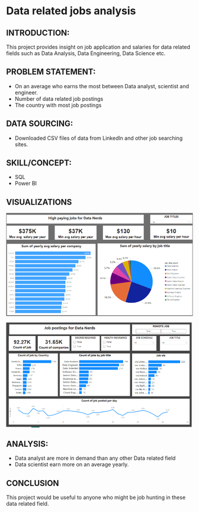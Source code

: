 # Data related jobs analysis

## INTRODUCTION: 
This project provides insight on job application and salaries for data related fields such as Data Analysis, Data Engineering, Data Science etc.

## PROBLEM STATEMENT:
-	On an average who earns the most between Data analyst, scientist and engineer.
-	Number of data related job postings 
-	The country with most job postings

## DATA SOURCING: 
-	Downloaded CSV files of data from Linkedln and other job searching sites.

## SKILL/CONCEPT: 
-	SQL
-	Power BI

## VISUALIZATIONS

![](Dashboard1.png)

![](Dashboard2.png)

## ANALYSIS:
-	 Data analyst are more in demand than any other Data related field
-	Data scientist earn more on an average yearly.

## CONCLUSION

This project would be useful to anyone who might be job hunting in these data related field.




